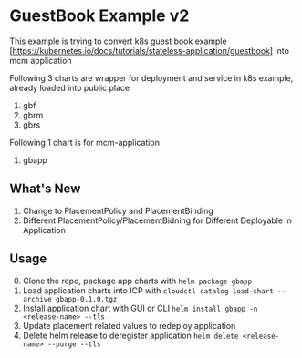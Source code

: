 # GuestBook Example v2
This example is trying to convert k8s guest book example [https://kubernetes.io/docs/tutorials/stateless-application/guestbook] into mcm application

Following 3 charts are wrapper for deployment and service in k8s example, already loaded into public place
1. gbf
2. gbrm
3. gbrs

Following 1 chart is for mcm-application
1. gbapp

## What's New
1. Change to PlacementPolicy and PlacementBinding
2. Different PlacementPolicy/PlacementBidning for Different Deployable in Application

## Usage
0. Clone the repo, package app charts with ```helm package gbapp```
1. Load application charts into ICP with ```cloudctl catalog load-chart --archive gbapp-0.1.0.tgz```
2. Install application chart with GUI or CLI ```helm install gbapp -n <release-name> --tls ```
3. Update placement related values to redeploy application
4. Delete helm release to deregister application ```helm delete <release-name> --purge --tls```
